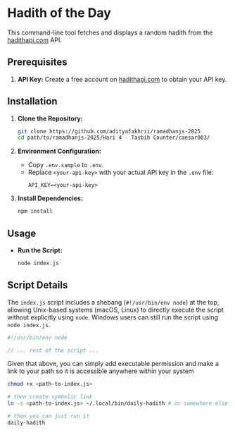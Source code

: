 # Hadith of the Day

This command-line tool fetches and displays a random hadith from the [hadithapi.com](https://hadithapi.com) API.

## Prerequisites

1.  **API Key:** Create a free account on [hadithapi.com](https://hadithapi.com) to obtain your API key.

## Installation

1.  **Clone the Repository:**

    ```bash
    git clone https://github.com/adityafakhrii/ramadhanjs-2025
    cd path/to/ramadhanjs-2025/Hari 4 - Tasbih Counter/caesar003/
    ```

2.  **Environment Configuration:**

    -   Copy `.env.sample` to `.env`.
    -   Replace `<your-api-key>` with your actual API key in the `.env` file:
        ```
        API_KEY=<your-api-key>
        ```

3.  **Install Dependencies:**
    ```bash
    npm install
    ```

## Usage

-   **Run the Script:**
    ```bash
    node index.js
    ```

## Script Details

The `index.js` script includes a shebang (`#!/usr/bin/env node`) at the top, allowing Unix-based systems (macOS, Linux) to directly execute the script without explicitly using `node`. Windows users can still run the script using `node index.js`.

```javascript
#!/usr/bin/env node

// ... rest of the script ...
```

Given that above, you can simply add executable permission and make a link to your path so it is accessible anywhere within your system

```bash
chmod +x <path-to-index.js>

# then create symbolic link
ln -s <path-to-index.js> ~/.local/bin/daily-hadith # or somewhere else as long as it's defined in your path

# then you can just run it
daily-hadith
```
